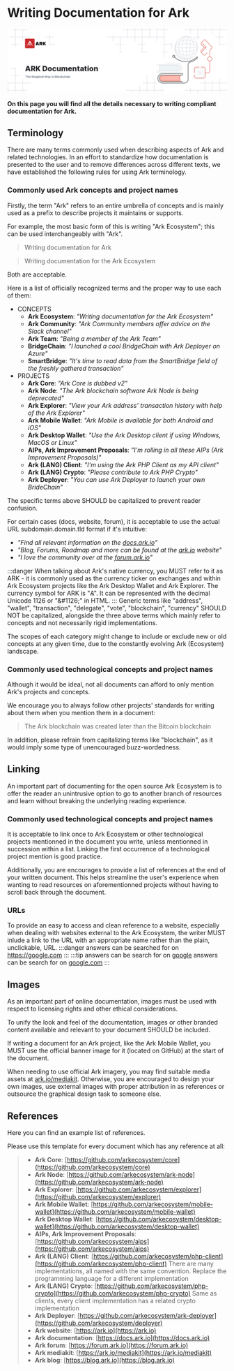 # Writing Documentation for Ark
![ark-docs-banner](https://github.com/ArkEcosystem/docs/blob/master/banner.png?raw=true)

**On this page you will find all the details necessary to writing compliant documentation for Ark.**

## Terminology
There are many terms commonly used when describing aspects of Ark and related technologies. In an effort to standardize how documentation is presented to the user and to remove differences across different texts, we have established the following rules for using Ark terminology.

### Commonly used Ark concepts and project names
Firstly, the term "Ark" refers to an entire umbrella of concepts and is mainly used as a prefix to describe projects it maintains or supports.

For example, the most basic form of this is writing "Ark Ecosystem"; this can be used interchangeably with "Ark".

 > Writing documentation for Ark

 > Writing documentation for the Ark Ecosystem

Both are acceptable.

Here is a list of officially recognized terms and the proper way to use each of them:
 - CONCEPTS
   - **Ark Ecosystem**:  *"Writing documentation for the Ark Ecosystem"*
   - **Ark Community**: *"Ark Community members offer advice on the Slack channel"*
   - **Ark Team**: *"Being a member of the Ark Team"*
   - **BridgeChain**: *"I launched a cool BridgeChain with Ark Deployer on Azure"*
   - **SmartBridge**: *"It's time to read data from the SmartBridge field of the freshly gathered transaction"*
 - PROJECTS
   - **Ark Core**: *"Ark Core is dubbed v2"*
   - **Ark Node**: *"The Ark blockchain software Ark Node is being deprecated"*
   - **Ark Explorer**: *"View your Ark address' transaction history with help of the Ark Explorer"*
   - **Ark Mobile Wallet**: *"Ark Mobile is available for both Android and iOS"*
   - **Ark Desktop Wallet**: *"Use the Ark Desktop client if using Windows, MacOS or Linux"*
   - **AIPs, Ark Improvement Proposals**: *"I'm rolling in all these AIPs (Ark Improvement Proposals)"*
   - **Ark (LANG) Client**: *"I'm using the Ark PHP Client as my API client"*
   - **Ark (LANG) Crypto**: *"Please contribute to Ark PHP Crypto"*
   - **Ark Deployer**: *"You can use Ark Deployer to launch your own BrideChain"*

The specific terms above SHOULD be capitalized to prevent reader confusion.

For certain cases (docs, website, forum), it is acceptable to use the actual URL subdomain.domain.tld format if it's intuitive:

 - *"Find all relevant information on the [docs.ark.io](https://docs.ark.io)"*
 - *"Blog, Forums, Roadmap and more can be found at the [ark.io](https://ark.io) website"*
 - *"I love the community over at the [forum.ark.io](https://forum.ark.io)"*

:::danger
When talking about Ark's native currency, you MUST refer to it as ARK - it is commonly used as the currency ticker on exchanges and within Ark Ecosystem projects like the Ark Desktop Wallet and Ark Explorer. The currency symbol for ARK is "Ѧ". It can be represented with the decimal Unicode 1126 or "\&#1126;" in HTML.
:::
Generic terms like "address", "wallet", "transaction", "delegate", "vote", "blockchain", "currency" SHOULD NOT be capitalized, alongside the three above terms which mainly refer to concepts and not necessarily rigid implementations.

The scopes of each category might change to include or exclude new or old concepts at any given time, due to the constantly evolving Ark (Ecosystem) landscape.

### Commonly used technological concepts and project names
Although it would be ideal, not all documents can afford to only mention Ark's projects and concepts.

We encourage you to always follow other projects' standards for writing about them when you mention them in a document:

 > The Ark blockchain was created later than the Bitcoin blockchain

In addition, please refrain from capitalizing terms like "blockchain", as it would imply some type of unencouraged buzz-wordedness.

## Linking
An important part of documenting for the open source Ark Ecosystem is to offer the reader an unintrusive option to go to another branch of resources and learn without breaking the underlying reading experience.

### Commonly used technological concepts and project names 
It is acceptable to link once to Ark Ecosystem or other technological projects mentionned in the document you write, unless mentionned in succession within a list. Linking the first occurrence of a technological project mention is good practice.

Additionally, you are encourages to provide a list of references at the end of your written document. This helps streamline the user's experience when wanting to read resources on aforementionned projects without having to scroll back through the document.

### URLs
To provide an easy to access and clean reference to a website, especially when dealing with websites external to the Ark Ecosystem, the writer MUST inlude a link to the URL with an appropriate name rather than the plain, unclickable, URL.
:::danger
answers can be searched for on https://google.com
:::
:::tip
answers can be search for on [google](https://google.com)
answers can be search for on [google.com](https://google.com)
:::

## Images
As an important part of online documentation, images must be used with respect to licensing rights and other ethical considerations.

To unify the look and feel of the documentation, images or other branded content available and relevant to your document SHOULD be included.

If writing a document for an Ark project, like the Ark Mobile Wallet, you MUST use the official banner image for it (located on GitHub) at the start of the document.

When needing to use official Ark imagery, you may find suitable media assets at [ark.io/mediakit](https://ark.io/mediakit). Otherwise, you are encouraged to design your own images, use external images with proper attribution in as references or outsource the graphical design task to someone else.

## References
Here you can find an example list of references.

Please use this template for every document which has any reference at all:

> - **Ark Core**: [https://github.com/arkecosystem/core](https://github.com/arkecosystem/core)
> - **Ark Node**: [https://github.com/arkecosystem/ark-node](https://github.com/arkecosystem/ark-node)
> - **Ark Explorer**: [https://github.com/arkecosystem/explorer](https://github.com/arkecosystem/explorer)
> - **Ark Mobile Wallet**: [https://github.com/arkecosystem/mobile-wallet](https://github.com/arkecosystem/mobile-wallet)
> - **Ark Desktop Wallet**: [https://github.com/arkecosystem/desktop-wallet](https://github.com/arkecosystem/desktop-wallet)
> - **AIPs, Ark Improvement Proposals**: [https://github.com/arkecosystem/aips](https://github.com/arkecosystem/aips)
> - **Ark (LANG) Client**: [https://github.com/arkecosystem/php-client](https://github.com/arkecosystem/php-client) There are many implementations, all named with the same convention. Replace the programming language for a different implementation
> - **Ark (LANG) Crypto**: [https://github.com/arkecosystem/php-crypto](https://github.com/arkecosystem/php-crypto) Same as clients, every client implementation has a related crypto implementation
> - **Ark Deployer**: [https://github.com/arkecosystem/ark-deployer](https://github.com/arkecosystem/deployer)
> - **Ark website**: [https://ark.io](https://ark.io)
> - **Ark documentation**: [https://docs.ark.io](https://docs.ark.io)
> - **Ark forum**: [https://forum.ark.io](https://forum.ark.io)
> - **Ark mediakit**: [https://ark.io/mediakit](https://ark.io/mediakit)
> - **Ark blog**: [https://blog.ark.io](https://blog.ark.io)
